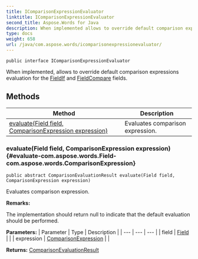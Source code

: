 ```yaml
---
title: IComparisonExpressionEvaluator
linktitle: IComparisonExpressionEvaluator
second_title: Aspose.Words for Java
description: When implemented allows to override default comparison expressions evaluation for the FieldIf and FieldCompare fields in Java.
type: docs
weight: 658
url: /java/com.aspose.words/icomparisonexpressionevaluator/
---
```

```
public interface IComparisonExpressionEvaluator
```

When implemented, allows to override default comparison expressions evaluation for the [FieldIf](../../com.aspose.words/fieldif/) and [FieldCompare](../../com.aspose.words/fieldcompare/) fields.
## Methods

| Method | Description |
| --- | --- |
| [evaluate(Field field, ComparisonExpression expression)](#evaluate-com.aspose.words.Field-com.aspose.words.ComparisonExpression) | Evaluates comparison expression. |
### evaluate(Field field, ComparisonExpression expression) {#evaluate-com.aspose.words.Field-com.aspose.words.ComparisonExpression}
```
public abstract ComparisonEvaluationResult evaluate(Field field, ComparisonExpression expression)
```


Evaluates comparison expression.

 **Remarks:** 

The implementation should return  null  to indicate that the default evaluation should be performed.

**Parameters:**
| Parameter | Type | Description |
| --- | --- | --- |
| field | [Field](../../com.aspose.words/field/) |  |
| expression | [ComparisonExpression](../../com.aspose.words/comparisonexpression/) |  |

**Returns:**
[ComparisonEvaluationResult](../../com.aspose.words/comparisonevaluationresult/)
